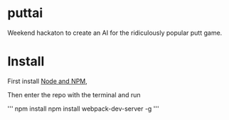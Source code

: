 # puttai
Weekend hackaton to create an AI for the ridiculously popular putt game.

# Install

First install [Node and NPM](https://nodejs.org/en/),

Then enter the repo with the terminal and run

'''
npm install
npm install webpack-dev-server -g
'''

